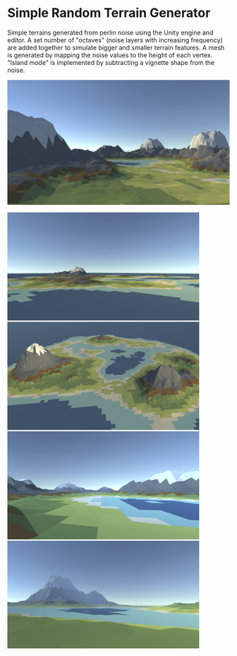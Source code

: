 # Simple Random Terrain Generator

Simple terrains generated from perlin noise using the Unity engine and editor. A set number of "octaves" 
(noise layers with increasing frequency) are added together to simulate bigger and smaller terrain features.
A mesh is generated by mapping the noise values to the height of each vertex. "Island mode" is implemented by subtracting
a vignette shape from the noise.

<img src="Screenshots/1.png" width="875">

<img src="Screenshots/3.png" width="435"> <img src="Screenshots/4.png" width="435">
<img src="Screenshots/5.png" width="435"> <img src="Screenshots/6.png" width="435">
